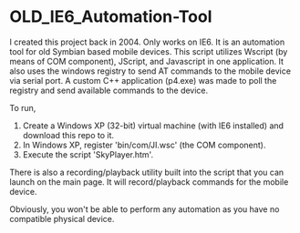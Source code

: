 # OLD_IE6_Automation-Tool
I created this project back in 2004. Only works on IE6. It is an automation tool for old Symbian based mobile devices. This script utilizes Wscript (by means of COM component), JScript, and Javascript in one application. It also uses the windows registry to send AT commands to the mobile device via serial port. A custom C++ application (p4.exe) was made to poll the registry and send available commands to the device.

To run,
1. Create a Windows XP (32-bit) virtual machine (with IE6 installed) and download this repo to it.
2. In Windows XP, register 'bin/com/JI.wsc' (the COM component).
3. Execute the script 'SkyPlayer.htm'.

There is also a recording/playback utility built into the script that you can launch on the main page. It will record/playback commands for the mobile device.

Obviously, you won't be able to perform any automation as you have no compatible physical device.
